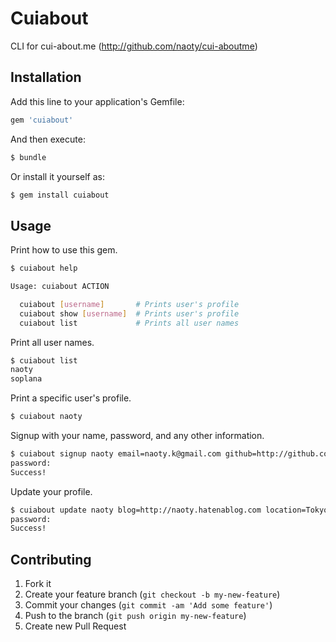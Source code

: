 # Cuiabout

CLI for cui-about.me (http://github.com/naoty/cui-aboutme)

## Installation

Add this line to your application's Gemfile:

```ruby
gem 'cuiabout'
```

And then execute:

```sh
$ bundle
```

Or install it yourself as:

```sh
$ gem install cuiabout
```

## Usage

Print how to use this gem.

```sh
$ cuiabout help

Usage: cuiabout ACTION

  cuiabout [username]       # Prints user's profile
  cuiabout show [username]  # Prints user's profile
  cuiabout list             # Prints all user names
```

Print all user names.

```sh
$ cuiabout list
naoty
soplana
```

Print a specific user's profile.

```sh
$ cuiabout naoty
```

Signup with your name, password, and any other information.

```sh
$ cuiabout signup naoty email=naoty.k@gmail.com github=http://github.com/naoty
password:
Success!
```

Update your profile.

```sh
$ cuiabout update naoty blog=http://naoty.hatenablog.com location=Tokyo
password:
Success!
```

## Contributing

1. Fork it
2. Create your feature branch (`git checkout -b my-new-feature`)
3. Commit your changes (`git commit -am 'Add some feature'`)
4. Push to the branch (`git push origin my-new-feature`)
5. Create new Pull Request

